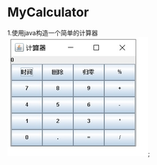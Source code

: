 # MyCalculator
1.使用java构造一个简单的计算器
![布局图片](https://github.com/2278896193/MyCalculator/blob/master/images/计算器布局.jpg);
